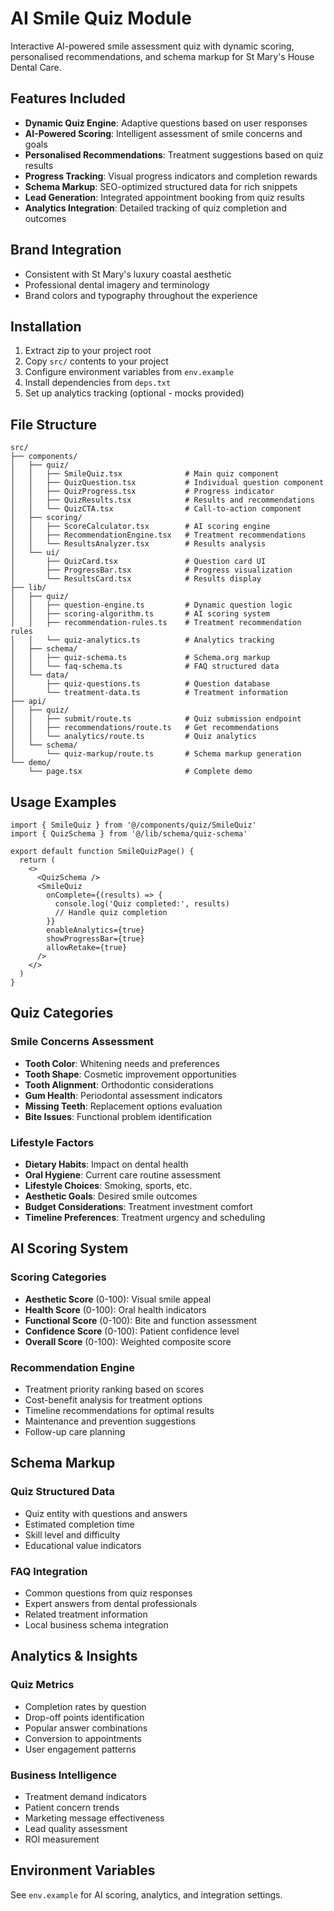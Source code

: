 # AI Smile Quiz Module

Interactive AI-powered smile assessment quiz with dynamic scoring, personalised recommendations, and schema markup for St Mary's House Dental Care.

## Features Included

- **Dynamic Quiz Engine**: Adaptive questions based on user responses
- **AI-Powered Scoring**: Intelligent assessment of smile concerns and goals
- **Personalised Recommendations**: Treatment suggestions based on quiz results
- **Progress Tracking**: Visual progress indicators and completion rewards
- **Schema Markup**: SEO-optimized structured data for rich snippets
- **Lead Generation**: Integrated appointment booking from quiz results
- **Analytics Integration**: Detailed tracking of quiz completion and outcomes

## Brand Integration

- Consistent with St Mary's luxury coastal aesthetic
- Professional dental imagery and terminology
- Brand colors and typography throughout the experience

## Installation

1. Extract zip to your project root
2. Copy `src/` contents to your project
3. Configure environment variables from `env.example`
4. Install dependencies from `deps.txt`
5. Set up analytics tracking (optional - mocks provided)

## File Structure

```
src/
├── components/
│   ├── quiz/
│   │   ├── SmileQuiz.tsx              # Main quiz component
│   │   ├── QuizQuestion.tsx           # Individual question component
│   │   ├── QuizProgress.tsx           # Progress indicator
│   │   ├── QuizResults.tsx            # Results and recommendations
│   │   └── QuizCTA.tsx                # Call-to-action component
│   ├── scoring/
│   │   ├── ScoreCalculator.tsx        # AI scoring engine
│   │   ├── RecommendationEngine.tsx   # Treatment recommendations
│   │   └── ResultsAnalyzer.tsx        # Results analysis
│   └── ui/
│       ├── QuizCard.tsx               # Question card UI
│       ├── ProgressBar.tsx            # Progress visualization
│       └── ResultsCard.tsx            # Results display
├── lib/
│   ├── quiz/
│   │   ├── question-engine.ts         # Dynamic question logic
│   │   ├── scoring-algorithm.ts       # AI scoring system
│   │   ├── recommendation-rules.ts    # Treatment recommendation rules
│   │   └── quiz-analytics.ts          # Analytics tracking
│   ├── schema/
│   │   ├── quiz-schema.ts             # Schema.org markup
│   │   └── faq-schema.ts              # FAQ structured data
│   └── data/
│       ├── quiz-questions.ts          # Question database
│       └── treatment-data.ts          # Treatment information
├── api/
│   ├── quiz/
│   │   ├── submit/route.ts            # Quiz submission endpoint
│   │   ├── recommendations/route.ts   # Get recommendations
│   │   └── analytics/route.ts         # Quiz analytics
│   └── schema/
│       └── quiz-markup/route.ts       # Schema markup generation
└── demo/
    └── page.tsx                       # Complete demo
```

## Usage Examples

```tsx
import { SmileQuiz } from '@/components/quiz/SmileQuiz'
import { QuizSchema } from '@/lib/schema/quiz-schema'

export default function SmileQuizPage() {
  return (
    <>
      <QuizSchema />
      <SmileQuiz
        onComplete={(results) => {
          console.log('Quiz completed:', results)
          // Handle quiz completion
        }}
        enableAnalytics={true}
        showProgressBar={true}
        allowRetake={true}
      />
    </>
  )
}
```

## Quiz Categories

### Smile Concerns Assessment
- **Tooth Color**: Whitening needs and preferences
- **Tooth Shape**: Cosmetic improvement opportunities
- **Tooth Alignment**: Orthodontic considerations
- **Gum Health**: Periodontal assessment indicators
- **Missing Teeth**: Replacement options evaluation
- **Bite Issues**: Functional problem identification

### Lifestyle Factors
- **Dietary Habits**: Impact on dental health
- **Oral Hygiene**: Current care routine assessment
- **Lifestyle Choices**: Smoking, sports, etc.
- **Aesthetic Goals**: Desired smile outcomes
- **Budget Considerations**: Treatment investment comfort
- **Timeline Preferences**: Treatment urgency and scheduling

## AI Scoring System

### Scoring Categories
- **Aesthetic Score** (0-100): Visual smile appeal
- **Health Score** (0-100): Oral health indicators
- **Functional Score** (0-100): Bite and function assessment
- **Confidence Score** (0-100): Patient confidence level
- **Overall Score** (0-100): Weighted composite score

### Recommendation Engine
- Treatment priority ranking based on scores
- Cost-benefit analysis for treatment options
- Timeline recommendations for optimal results
- Maintenance and prevention suggestions
- Follow-up care planning

## Schema Markup

### Quiz Structured Data
- Quiz entity with questions and answers
- Estimated completion time
- Skill level and difficulty
- Educational value indicators

### FAQ Integration
- Common questions from quiz responses
- Expert answers from dental professionals
- Related treatment information
- Local business schema integration

## Analytics & Insights

### Quiz Metrics
- Completion rates by question
- Drop-off points identification
- Popular answer combinations
- Conversion to appointments
- User engagement patterns

### Business Intelligence
- Treatment demand indicators
- Patient concern trends
- Marketing message effectiveness
- Lead quality assessment
- ROI measurement

## Environment Variables

See `env.example` for AI scoring, analytics, and integration settings.


